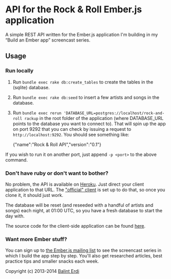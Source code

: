 API for the Rock & Roll Ember.js application
============================================

A simple REST API written for the Ember.js application I'm building in my “Build an Ember app” screencast series.

## Usage

### Run locally

1. Run `bundle exec rake db:create_tables` to create the tables in the (sqlite) database.
2. Run `bundle exec rake db:seed` to insert a few artists and songs in the database.
3. Run `bundle exec rerun 'DATABASE_URL=postgres://localhost/rock-and-roll rackup` in the root folder of the application (where DATABASE_URL points to the database you want to connect to). That will spin up the app on port 9292 that you can check by issuing a request to `http://localhost:9292`. You should see something like:

    {"name":"Rock & Roll API","version":"0.1"}

If you wish to run it on another port, just append `-p <port>` to the above command.

### Don't have ruby or don't want to bother?

No problem, the API is available on [Heroku][heroku_host]. Just direct your client application to that URL. The ["official" client](https://github.com/balinterdi/rock-and-roll) is set up to do that, so once you clone it, it should just work.

The database will be reset (and reseeded with a handful of artists and songs) each night, at 01:00 UTC, so you have a fresh database to start the day with.

The source code for the client-side application can be found [here](https://github.com/balinterdi/rock-and-roll).

### Want more Ember stuff?

You can sign up to [the Ember.js mailing list](http://emberjs.balinterdi.com) to see the screencast series in which I
build the app step by step. You'll also get researched articles, best practice tips and smaller snacks each week.

Copyright (c) 2013-2014 [Balint Erdi](http://balinterdi.com)

[heroku_host]: http://rock-and-roll-with-emberjs-api.herokuapp.com/
